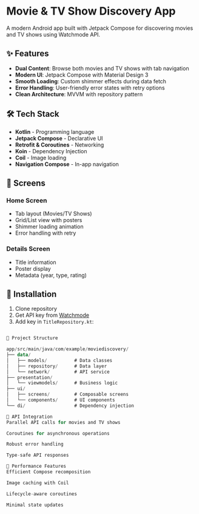 # Movie & TV Show Discovery App

A modern Android app built with Jetpack Compose for discovering movies and TV shows using Watchmode API.

## ✨ Features

- **Dual Content**: Browse both movies and TV shows with tab navigation
- **Modern UI**: Jetpack Compose with Material Design 3
- **Smooth Loading**: Custom shimmer effects during data fetch
- **Error Handling**: User-friendly error states with retry options
- **Clean Architecture**: MVVM with repository pattern

## 🛠️ Tech Stack

- **Kotlin** - Programming language
- **Jetpack Compose** - Declarative UI
- **Retrofit & Coroutines** - Networking
- **Koin** - Dependency Injection
- **Coil** - Image loading
- **Navigation Compose** - In-app navigation


## 📱 Screens

### Home Screen
- Tab layout (Movies/TV Shows)
- Grid/List view with posters
- Shimmer loading animation
- Error handling with retry

### Details Screen
- Title information
- Poster display
- Metadata (year, type, rating)

## 🔧 Installation

1. Clone repository
2. Get API key from [Watchmode](https://www.watchmode.com/)
3. Add key in `TitleRepository.kt`:
```kotlin

📁 Project Structure

app/src/main/java/com/example/moviediscovery/
├── data/
│   ├── models/          # Data classes
│   ├── repository/      # Data layer
│   └── network/         # API service
├── presentation/
│   └── viewmodels/      # Business logic
├── ui/
│   ├── screens/         # Composable screens
│   └── components/      # UI components
└── di/                  # Dependency injection

🔄 API Integration
Parallel API calls for movies and TV shows

Coroutines for asynchronous operations

Robust error handling

Type-safe API responses

🎯 Performance Features
Efficient Compose recomposition

Image caching with Coil

Lifecycle-aware coroutines

Minimal state updates

